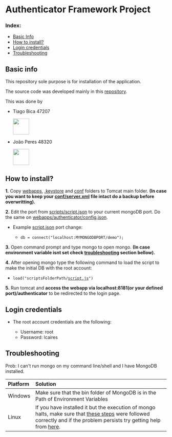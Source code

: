 # Authenticator Framework Project

### Index:
  * [Basic Info](#basic-info)
  * [How to install?](#how-to-install)
  * [Login credentials](#login-credentials)
  * [Troubleshooting](#troubleshooting)

## Basic info

  This repository sole purpose is for installation of the application.
  
  The source code was developed mainly in this [repository](https://github.com/jp-peres/segsoftP1).

  This was done by

  * Tiago Bica 47207
      
      <img src="https://avatars1.githubusercontent.com/u/42300153" width="50px" height="50px">

  * João Peres 48320 
      
      <img src="https://avatars1.githubusercontent.com/u/42010113" width="50px" height="50px">


## How to install?

  **1.** Copy [webapps](./webapps), [.keystore](./.keystore) and [conf](./conf) folders to Tomcat main folder. **(In case you want to keep your [conf/server.xml](./conf/server.xml) file intact do a backup before overwritting).**
  
  **2.** Edit the port from [scripts/script.json](./scripts/script.js) to your current mongoDB port. Do the same on [webapps/authenticator/config.json](./webapps/authenticator/config.json).

  - Example [script.json](./scripts/script.js) port change:

    - `db = connect("localhost:MYMONGODBPORT/demo");`

  **3.** Open command prompt and type mongo to open mongo. **(In case environment variable isnt set check [troubleshooting](#troubleshooting) section bellow).**

  **4.** After opening mongo type the following command to load the script to make the initial DB with the root account:
  
  - `load("scriptsFolderPath/`[`script.js`](./scripts/script.js)`")`
  
  **5.** Run tomcat and **access the webapp via localhost:8181(or your defined port)/authenticator** to be redirected to the login page.

## Login credentials

  - The root account credentials are the following:

    - Username: root
    - Password: lcaires

## Troubleshooting

Prob: I can't run mongo on my command line/shell and I have MongoDB installed.

|Platform|Solution|
|:--|:--|
|Windows|Make sure that the bin folder of MongoDB is in the Path of Environment Variables|
|Linux|If you have installed it but the execution of mongo halts, make sure that [these steps](https://docs.mongodb.com/manual/tutorial/install-mongodb-on-ubuntu/) were followed correctly and if the problem persists try getting help from [here](https://docs.mongodb.com/manual/reference/installation-ubuntu-community-troubleshooting/).|


